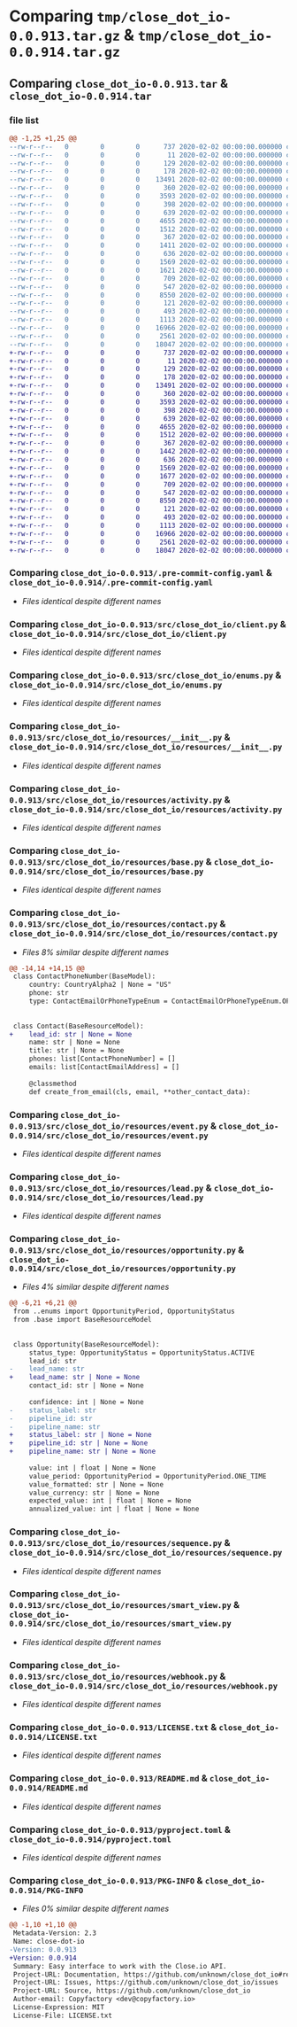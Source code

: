 # Comparing `tmp/close_dot_io-0.0.913.tar.gz` & `tmp/close_dot_io-0.0.914.tar.gz`

## Comparing `close_dot_io-0.0.913.tar` & `close_dot_io-0.0.914.tar`

### file list

```diff
@@ -1,25 +1,25 @@
--rw-r--r--   0        0        0      737 2020-02-02 00:00:00.000000 close_dot_io-0.0.913/.pre-commit-config.yaml
--rw-r--r--   0        0        0       11 2020-02-02 00:00:00.000000 close_dot_io-0.0.913/requirements-dev.txt
--rw-r--r--   0        0        0      129 2020-02-02 00:00:00.000000 close_dot_io-0.0.913/src/close_dot_io/__about__.py
--rw-r--r--   0        0        0      178 2020-02-02 00:00:00.000000 close_dot_io-0.0.913/src/close_dot_io/__init__.py
--rw-r--r--   0        0        0    13491 2020-02-02 00:00:00.000000 close_dot_io-0.0.913/src/close_dot_io/client.py
--rw-r--r--   0        0        0      360 2020-02-02 00:00:00.000000 close_dot_io-0.0.913/src/close_dot_io/dict_util.py
--rw-r--r--   0        0        0     3593 2020-02-02 00:00:00.000000 close_dot_io-0.0.913/src/close_dot_io/enums.py
--rw-r--r--   0        0        0      398 2020-02-02 00:00:00.000000 close_dot_io-0.0.913/src/close_dot_io/security.py
--rw-r--r--   0        0        0      639 2020-02-02 00:00:00.000000 close_dot_io-0.0.913/src/close_dot_io/resources/__init__.py
--rw-r--r--   0        0        0     4655 2020-02-02 00:00:00.000000 close_dot_io-0.0.913/src/close_dot_io/resources/activity.py
--rw-r--r--   0        0        0     1512 2020-02-02 00:00:00.000000 close_dot_io-0.0.913/src/close_dot_io/resources/base.py
--rw-r--r--   0        0        0      367 2020-02-02 00:00:00.000000 close_dot_io-0.0.913/src/close_dot_io/resources/connected_account.py
--rw-r--r--   0        0        0     1411 2020-02-02 00:00:00.000000 close_dot_io-0.0.913/src/close_dot_io/resources/contact.py
--rw-r--r--   0        0        0      636 2020-02-02 00:00:00.000000 close_dot_io-0.0.913/src/close_dot_io/resources/event.py
--rw-r--r--   0        0        0     1569 2020-02-02 00:00:00.000000 close_dot_io-0.0.913/src/close_dot_io/resources/lead.py
--rw-r--r--   0        0        0     1621 2020-02-02 00:00:00.000000 close_dot_io-0.0.913/src/close_dot_io/resources/opportunity.py
--rw-r--r--   0        0        0      709 2020-02-02 00:00:00.000000 close_dot_io-0.0.913/src/close_dot_io/resources/sequence.py
--rw-r--r--   0        0        0      547 2020-02-02 00:00:00.000000 close_dot_io-0.0.913/src/close_dot_io/resources/smart_view.py
--rw-r--r--   0        0        0     8550 2020-02-02 00:00:00.000000 close_dot_io-0.0.913/src/close_dot_io/resources/webhook.py
--rw-r--r--   0        0        0      121 2020-02-02 00:00:00.000000 close_dot_io-0.0.913/tests/__init__.py
--rw-r--r--   0        0        0      493 2020-02-02 00:00:00.000000 close_dot_io-0.0.913/.gitignore
--rw-r--r--   0        0        0     1113 2020-02-02 00:00:00.000000 close_dot_io-0.0.913/LICENSE.txt
--rw-r--r--   0        0        0    16966 2020-02-02 00:00:00.000000 close_dot_io-0.0.913/README.md
--rw-r--r--   0        0        0     2561 2020-02-02 00:00:00.000000 close_dot_io-0.0.913/pyproject.toml
--rw-r--r--   0        0        0    18047 2020-02-02 00:00:00.000000 close_dot_io-0.0.913/PKG-INFO
+-rw-r--r--   0        0        0      737 2020-02-02 00:00:00.000000 close_dot_io-0.0.914/.pre-commit-config.yaml
+-rw-r--r--   0        0        0       11 2020-02-02 00:00:00.000000 close_dot_io-0.0.914/requirements-dev.txt
+-rw-r--r--   0        0        0      129 2020-02-02 00:00:00.000000 close_dot_io-0.0.914/src/close_dot_io/__about__.py
+-rw-r--r--   0        0        0      178 2020-02-02 00:00:00.000000 close_dot_io-0.0.914/src/close_dot_io/__init__.py
+-rw-r--r--   0        0        0    13491 2020-02-02 00:00:00.000000 close_dot_io-0.0.914/src/close_dot_io/client.py
+-rw-r--r--   0        0        0      360 2020-02-02 00:00:00.000000 close_dot_io-0.0.914/src/close_dot_io/dict_util.py
+-rw-r--r--   0        0        0     3593 2020-02-02 00:00:00.000000 close_dot_io-0.0.914/src/close_dot_io/enums.py
+-rw-r--r--   0        0        0      398 2020-02-02 00:00:00.000000 close_dot_io-0.0.914/src/close_dot_io/security.py
+-rw-r--r--   0        0        0      639 2020-02-02 00:00:00.000000 close_dot_io-0.0.914/src/close_dot_io/resources/__init__.py
+-rw-r--r--   0        0        0     4655 2020-02-02 00:00:00.000000 close_dot_io-0.0.914/src/close_dot_io/resources/activity.py
+-rw-r--r--   0        0        0     1512 2020-02-02 00:00:00.000000 close_dot_io-0.0.914/src/close_dot_io/resources/base.py
+-rw-r--r--   0        0        0      367 2020-02-02 00:00:00.000000 close_dot_io-0.0.914/src/close_dot_io/resources/connected_account.py
+-rw-r--r--   0        0        0     1442 2020-02-02 00:00:00.000000 close_dot_io-0.0.914/src/close_dot_io/resources/contact.py
+-rw-r--r--   0        0        0      636 2020-02-02 00:00:00.000000 close_dot_io-0.0.914/src/close_dot_io/resources/event.py
+-rw-r--r--   0        0        0     1569 2020-02-02 00:00:00.000000 close_dot_io-0.0.914/src/close_dot_io/resources/lead.py
+-rw-r--r--   0        0        0     1677 2020-02-02 00:00:00.000000 close_dot_io-0.0.914/src/close_dot_io/resources/opportunity.py
+-rw-r--r--   0        0        0      709 2020-02-02 00:00:00.000000 close_dot_io-0.0.914/src/close_dot_io/resources/sequence.py
+-rw-r--r--   0        0        0      547 2020-02-02 00:00:00.000000 close_dot_io-0.0.914/src/close_dot_io/resources/smart_view.py
+-rw-r--r--   0        0        0     8550 2020-02-02 00:00:00.000000 close_dot_io-0.0.914/src/close_dot_io/resources/webhook.py
+-rw-r--r--   0        0        0      121 2020-02-02 00:00:00.000000 close_dot_io-0.0.914/tests/__init__.py
+-rw-r--r--   0        0        0      493 2020-02-02 00:00:00.000000 close_dot_io-0.0.914/.gitignore
+-rw-r--r--   0        0        0     1113 2020-02-02 00:00:00.000000 close_dot_io-0.0.914/LICENSE.txt
+-rw-r--r--   0        0        0    16966 2020-02-02 00:00:00.000000 close_dot_io-0.0.914/README.md
+-rw-r--r--   0        0        0     2561 2020-02-02 00:00:00.000000 close_dot_io-0.0.914/pyproject.toml
+-rw-r--r--   0        0        0    18047 2020-02-02 00:00:00.000000 close_dot_io-0.0.914/PKG-INFO
```

### Comparing `close_dot_io-0.0.913/.pre-commit-config.yaml` & `close_dot_io-0.0.914/.pre-commit-config.yaml`

 * *Files identical despite different names*

### Comparing `close_dot_io-0.0.913/src/close_dot_io/client.py` & `close_dot_io-0.0.914/src/close_dot_io/client.py`

 * *Files identical despite different names*

### Comparing `close_dot_io-0.0.913/src/close_dot_io/enums.py` & `close_dot_io-0.0.914/src/close_dot_io/enums.py`

 * *Files identical despite different names*

### Comparing `close_dot_io-0.0.913/src/close_dot_io/resources/__init__.py` & `close_dot_io-0.0.914/src/close_dot_io/resources/__init__.py`

 * *Files identical despite different names*

### Comparing `close_dot_io-0.0.913/src/close_dot_io/resources/activity.py` & `close_dot_io-0.0.914/src/close_dot_io/resources/activity.py`

 * *Files identical despite different names*

### Comparing `close_dot_io-0.0.913/src/close_dot_io/resources/base.py` & `close_dot_io-0.0.914/src/close_dot_io/resources/base.py`

 * *Files identical despite different names*

### Comparing `close_dot_io-0.0.913/src/close_dot_io/resources/contact.py` & `close_dot_io-0.0.914/src/close_dot_io/resources/contact.py`

 * *Files 8% similar despite different names*

```diff
@@ -14,14 +14,15 @@
 class ContactPhoneNumber(BaseModel):
     country: CountryAlpha2 | None = "US"
     phone: str
     type: ContactEmailOrPhoneTypeEnum = ContactEmailOrPhoneTypeEnum.OFFICE
 
 
 class Contact(BaseResourceModel):
+    lead_id: str | None = None
     name: str | None = None
     title: str | None = None
     phones: list[ContactPhoneNumber] = []
     emails: list[ContactEmailAddress] = []
 
     @classmethod
     def create_from_email(cls, email, **other_contact_data):
```

### Comparing `close_dot_io-0.0.913/src/close_dot_io/resources/event.py` & `close_dot_io-0.0.914/src/close_dot_io/resources/event.py`

 * *Files identical despite different names*

### Comparing `close_dot_io-0.0.913/src/close_dot_io/resources/lead.py` & `close_dot_io-0.0.914/src/close_dot_io/resources/lead.py`

 * *Files identical despite different names*

### Comparing `close_dot_io-0.0.913/src/close_dot_io/resources/opportunity.py` & `close_dot_io-0.0.914/src/close_dot_io/resources/opportunity.py`

 * *Files 4% similar despite different names*

```diff
@@ -6,21 +6,21 @@
 from ..enums import OpportunityPeriod, OpportunityStatus
 from .base import BaseResourceModel
 
 
 class Opportunity(BaseResourceModel):
     status_type: OpportunityStatus = OpportunityStatus.ACTIVE
     lead_id: str
-    lead_name: str
+    lead_name: str | None = None
     contact_id: str | None = None
 
     confidence: int | None = None
-    status_label: str
-    pipeline_id: str
-    pipeline_name: str
+    status_label: str | None = None
+    pipeline_id: str | None = None
+    pipeline_name: str | None = None
 
     value: int | float | None = None
     value_period: OpportunityPeriod = OpportunityPeriod.ONE_TIME
     value_formatted: str | None = None
     value_currency: str | None = None
     expected_value: int | float | None = None
     annualized_value: int | float | None = None
```

### Comparing `close_dot_io-0.0.913/src/close_dot_io/resources/sequence.py` & `close_dot_io-0.0.914/src/close_dot_io/resources/sequence.py`

 * *Files identical despite different names*

### Comparing `close_dot_io-0.0.913/src/close_dot_io/resources/smart_view.py` & `close_dot_io-0.0.914/src/close_dot_io/resources/smart_view.py`

 * *Files identical despite different names*

### Comparing `close_dot_io-0.0.913/src/close_dot_io/resources/webhook.py` & `close_dot_io-0.0.914/src/close_dot_io/resources/webhook.py`

 * *Files identical despite different names*

### Comparing `close_dot_io-0.0.913/LICENSE.txt` & `close_dot_io-0.0.914/LICENSE.txt`

 * *Files identical despite different names*

### Comparing `close_dot_io-0.0.913/README.md` & `close_dot_io-0.0.914/README.md`

 * *Files identical despite different names*

### Comparing `close_dot_io-0.0.913/pyproject.toml` & `close_dot_io-0.0.914/pyproject.toml`

 * *Files identical despite different names*

### Comparing `close_dot_io-0.0.913/PKG-INFO` & `close_dot_io-0.0.914/PKG-INFO`

 * *Files 0% similar despite different names*

```diff
@@ -1,10 +1,10 @@
 Metadata-Version: 2.3
 Name: close-dot-io
-Version: 0.0.913
+Version: 0.0.914
 Summary: Easy interface to work with the Close.io API.
 Project-URL: Documentation, https://github.com/unknown/close_dot_io#readme
 Project-URL: Issues, https://github.com/unknown/close_dot_io/issues
 Project-URL: Source, https://github.com/unknown/close_dot_io
 Author-email: Copyfactory <dev@copyfactory.io>
 License-Expression: MIT
 License-File: LICENSE.txt
```

